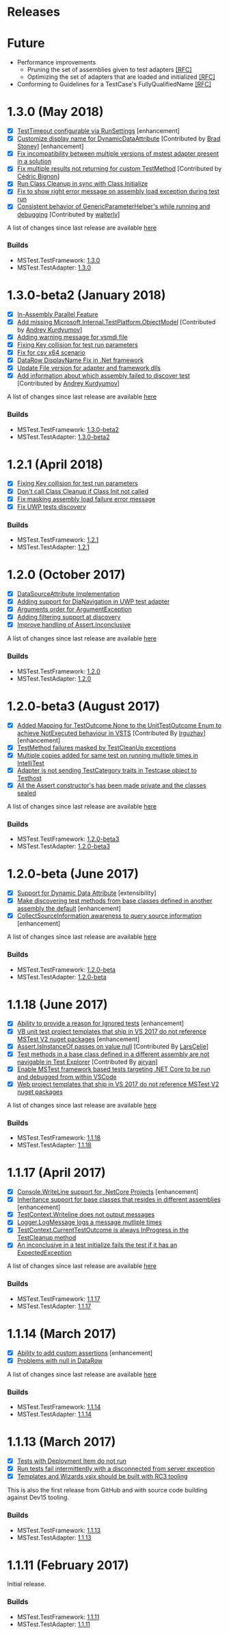 # Releases
# Future
 - Performance improvements
   - Pruning the set of assemblies given to test adapters [[RFC]](https://github.com/Microsoft/vstest-docs/blob/master/RFCs/0020-Improving-Logic-To-Pass-Sources-To-Adapters.md)
   - Optimizing the set of adapters that are loaded and initialized [[RFC]](https://github.com/Microsoft/vstest-docs/pull/125)
 - Conforming to Guidelines for a TestCase's FullyQualifiedName [[RFC]](https://github.com/Microsoft/vstest-docs/pull/133)
 
# 1.3.0 (May 2018)
 - [x] [TestTimeout configurable via RunSettings](https://github.com/Microsoft/testfx/pull/403) [enhancement] 
 - [x] [Customize display name for DynamicDataAttribute](https://github.com/Microsoft/testfx/pull/373) [Contributed by [Brad Stoney](https://github.com/bstoney)] [enhancement]
 - [x] [Fix incompatibility between multiple versions of mstest adapter present in a solution](https://github.com/Microsoft/testfx/pull/404)
 - [x] [Fix multiple results not returning for custom TestMethod](https://github.com/Microsoft/testfx/pull/363) [Contributed by [Cédric Bignon](https://github.com/bignoncedric)]
 - [x] [Run Class Cleanup in sync with Class Initialize](https://github.com/Microsoft/testfx/pull/372)
 - [x] [Fix to show right error message on assembly load exception during test run](https://github.com/Microsoft/testfx/issues/395)
 - [x] [Consistent behavior of GenericParameterHelper's while running and debugging](https://github.com/Microsoft/testfx/issues/362) [Contributed by [walterlv](https://github.com/walterlv)]
 
A list of changes since last release are available [here](https://github.com/Microsoft/testfx/compare/v1.2.1...v1.3.0)

### Builds
* MSTest.TestFramework: [1.3.0](https://www.nuget.org/packages/MSTest.TestFramework/1.3.0)
* MSTest.TestAdapter: [1.3.0](https://www.nuget.org/packages/MSTest.TestAdapter/1.3.0)

# 1.3.0-beta2 (January 2018)
 - [x] [In-Assembly Parallel Feature](https://github.com/Microsoft/testfx/pull/296)
 - [x] [Add missing Microsoft.Internal.TestPlatform.ObjectModel](https://github.com/Microsoft/testfx/pull/301) [Contributed by [Andrey Kurdyumov](https://github.com/kant2002)]
 - [x] [Adding warning message for vsmdi file](https://github.com/Microsoft/testfx/issues/61)
 - [x] [Fixing Key collision for test run parameters](https://github.com/Microsoft/testfx/issues/298)
 - [x] [Fix for csv x64 scenario](https://github.com/Microsoft/testfx/issues/325)
 - [x] [DataRow DisplayName Fix in .Net framework](https://github.com/Microsoft/testfx/issues/284)
 - [x] [Update File version for adapter and framework dlls](https://github.com/Microsoft/testfx/issues/268)
 - [x] [Add information about which assembly failed to discover test](https://github.com/Microsoft/testfx/pull/299) [Contributed by [Andrey Kurdyumov](https://github.com/kant2002)]
 
A list of changes since last release are available [here](https://github.com/Microsoft/testfx/compare/v1.2.0...v1.3.0-beta2)

### Builds
* MSTest.TestFramework: [1.3.0-beta2](https://www.nuget.org/packages/MSTest.TestFramework/1.3.0-beta2)
* MSTest.TestAdapter: [1.3.0-beta2](https://www.nuget.org/packages/MSTest.TestAdapter/1.3.0-beta2)

# 1.2.1 (April 2018)
 - [x] [Fixing Key collision for test run parameters](https://github.com/Microsoft/testfx/pull/328)
 - [x] [Don't call Class Cleanup if Class Init not called](https://github.com/Microsoft/testfx/pull/372)
 - [x] [Fix masking assembly load failure error message](https://github.com/Microsoft/testfx/pull/382)
 - [x] [Fix UWP tests discovery](https://github.com/Microsoft/testfx/pull/332)
 
### Builds
* MSTest.TestFramework: [1.2.1](https://www.nuget.org/packages/MSTest.TestFramework/1.2.1)
* MSTest.TestAdapter: [1.2.1](https://www.nuget.org/packages/MSTest.TestAdapter/1.2.1)

# 1.2.0 (October 2017)
 - [x] [DataSourceAttribute Implementation](https://github.com/Microsoft/testfx/pull/238)
 - [x] [Adding support for DiaNavigation in UWP test adapter](https://github.com/Microsoft/testfx/pull/258)
 - [x] [Arguments order for ArgumentException](https://github.com/Microsoft/testfx/pull/262)
 - [x] [Adding filtering support at discovery](https://github.com/Microsoft/testfx/pull/271)
 - [x] [Improve handling of Assert.Inconclusive](https://github.com/Microsoft/testfx/pull/277)
 
A list of changes since last release are available [here](https://github.com/Microsoft/testfx/compare/v1.2.0-beta3...v1.2.0)

### Builds
* MSTest.TestFramework: [1.2.0](https://www.nuget.org/packages/MSTest.TestFramework/1.2.0)
* MSTest.TestAdapter: [1.2.0](https://www.nuget.org/packages/MSTest.TestAdapter/1.2.0)

# 1.2.0-beta3 (August 2017)
 - [x] [Added Mapping for TestOutcome.None to the UnitTestOutcome Enum to achieve NotExecuted behaviour in VSTS](https://github.com/Microsoft/testfx/issues/217) [Contributed By [Irguzhav](https://github.com/irguzhav)] [enhancement]
 - [x] [TestMethod failures masked by TestCleanUp exceptions](https://github.com/Microsoft/testfx/issues/58)
 - [x] [Multiple copies added for same test on running multiple times in IntelliTest](https://github.com/Microsoft/testfx/issues/92)
 - [x] [Adapter is not sending TestCategory traits in Testcase object to Testhost](https://github.com/Microsoft/testfx/issues/189) 
 - [x] [All the Assert constructor's has been made private and the classes sealed](https://github.com/Microsoft/testfx/issues/223)
 
A list of changes since last release are available [here](https://github.com/Microsoft/testfx/compare/v1.2.0-beta...v1.2.0-beta3)
 
### Builds
* MSTest.TestFramework: [1.2.0-beta3](https://www.nuget.org/packages/MSTest.TestFramework/1.2.0-beta3)
* MSTest.TestAdapter: [1.2.0-beta3](https://www.nuget.org/packages/MSTest.TestAdapter/1.2.0-beta3)

# 1.2.0-beta (June 2017)
 - [x] [Support for Dynamic Data Attribute](https://github.com/Microsoft/testfx/issues/141) [extensibility]
 - [x] [Make discovering test methods from base classes defined in another assembly the default](https://github.com/Microsoft/testfx/issues/164) [enhancement]
 - [x] [CollectSourceInformation awareness to query source information](https://github.com/Microsoft/testfx/issues/119) [enhancement]
 
A list of changes since last release are available [here](https://github.com/Microsoft/testfx/compare/v1.1.18...v1.2.0-beta)
 
### Builds
* MSTest.TestFramework: [1.2.0-beta](https://www.nuget.org/packages/MSTest.TestFramework/1.2.0-beta)
* MSTest.TestAdapter: [1.2.0-beta](https://www.nuget.org/packages/MSTest.TestAdapter/1.2.0-beta)

# 1.1.18 (June 2017)
 - [x] [Ability to provide a reason for Ignored tests](https://github.com/Microsoft/testfx/issues/126) [enhancement]
 - [x] [VB unit test project templates that ship in VS 2017 do not reference MSTest V2 nuget packages](https://github.com/Microsoft/testfx/issues/132) [enhancement]
 - [x] [Assert.IsInstanceOf passes on value null](https://github.com/Microsoft/testfx/issues/178) [Contributed By [LarsCelie](https://github.com/larscelie)]
 - [x] [Test methods in a base class defined in a different assembly are not navigable in Test Explorer](https://github.com/Microsoft/testfx/issues/163) [Contributed By [ajryan](https://github.com/ajryan)]
 - [x] [Enable MSTest framework based tests targeting .NET Core to be run and debugged from within VSCode](https://github.com/Microsoft/testfx/issues/182)
 - [x] [Web project templates that ship in VS 2017 do not reference MSTest V2 nuget packages](https://github.com/Microsoft/testfx/issues/167) 
 
A list of changes since last release are available [here](https://github.com/Microsoft/testfx/compare/v1.1.17...v1.1.18)
 
### Builds
* MSTest.TestFramework: [1.1.18](https://www.nuget.org/packages/MSTest.TestFramework/1.1.18)
* MSTest.TestAdapter: [1.1.18](https://www.nuget.org/packages/MSTest.TestAdapter/1.1.18)

# 1.1.17 (April 2017)
 - [x] [Console.WriteLine support for .NetCore Projects](https://github.com/Microsoft/testfx/issues/18) [enhancement]
 - [x] [Inheritance support for base classes that resides in different assemblies](https://github.com/Microsoft/testfx/issues/23) [enhancement]
 - [x] [TestContext.Writeline does not output messages](https://github.com/Microsoft/testfx/issues/120)
 - [x] [Logger.LogMessage logs a message mutliple times](https://github.com/Microsoft/testfx/issues/114)
 - [x] [TestContext.CurrentTestOutcome is always InProgress in the TestCleanup method](https://github.com/Microsoft/testfx/issues/89)
 - [x] [An inconclusive in a test initialize fails the test if it has an ExpectedException](https://github.com/Microsoft/testfx/issues/136) 
 
A list of changes since last release are available [here](https://github.com/Microsoft/testfx/compare/v1.1.14...v1.1.17)
 
### Builds
* MSTest.TestFramework: [1.1.17](https://www.nuget.org/packages/MSTest.TestFramework/1.1.17)
* MSTest.TestAdapter: [1.1.17](https://www.nuget.org/packages/MSTest.TestAdapter/1.1.17)

# 1.1.14 (March 2017)
 - [x] [Ability to add custom assertions](https://github.com/Microsoft/testfx/issues/116) [enhancement]
 - [x] [Problems with null in DataRow](https://github.com/Microsoft/testfx/issues/70)
 
A list of changes since last release are available [here](https://github.com/Microsoft/testfx/compare/v1.1.13...v1.1.14)
 
### Builds
* MSTest.TestFramework: [1.1.14](https://www.nuget.org/packages/MSTest.TestFramework/1.1.14)
* MSTest.TestAdapter: [1.1.14](https://www.nuget.org/packages/MSTest.TestAdapter/1.1.14)

# 1.1.13 (March 2017)
 - [x] [Tests with Deployment Item do not run](https://github.com/Microsoft/testfx/issues/91)
 - [x] [Run tests fail intermittently with a disconnected from server exception](https://github.com/Microsoft/testfx/issues/28)
 - [x] [Templates and Wizards vsix should be built with RC3 tooling](https://github.com/Microsoft/testfx/issues/77)

This is also the first release from GitHub and with source code building against Dev15 tooling.

### Builds
* MSTest.TestFramework: [1.1.13](https://www.nuget.org/packages/MSTest.TestFramework/1.1.13)
* MSTest.TestAdapter: [1.1.13](https://www.nuget.org/packages/MSTest.TestAdapter/1.1.13)

# 1.1.11 (February 2017)
Initial release.
### Builds
* MSTest.TestFramework: [1.1.11](https://www.nuget.org/packages/MSTest.TestFramework/1.1.11)
* MSTest.TestAdapter: [1.1.11](https://www.nuget.org/packages/MSTest.TestAdapter/1.1.11)
